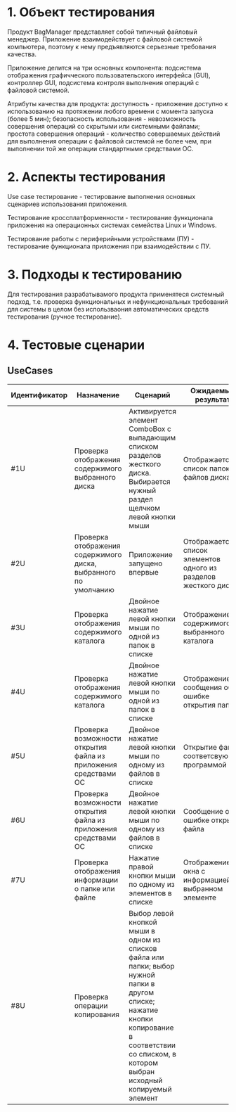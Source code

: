 # 1. Объект тестирования
Продукт BagManager представляет собой типичный файловый менеджер. Приложение взаимодействует с файловой системой компьютера, поэтому к нему предъявляются серьезные требования качества. 

Приложение делится на три основных компонента: подсистема отображения графичческого пользовательского интерфейса (GUI), контроллер GUI, подсистема контроля выполнения операций с файловой системой.

Атрибуты качества для продукта: доступность - приложение доступно к использованию на протяжении любого времени с момента запуска (более 5 мин); безопасность использования - невозможность совершения операций со скрытыми или системными файлами; простота совершения операций - количество совершаемых действий для выполнения операции с файловой системой не более чем, при выполнении той же операции стандартными средствами ОС.
# 2. Аспекты тестирования
Use case тестирование - тестирование выполнения основных сценариев использования приложения.

Тестирование кроссплатформенности - тестирование функционала приложения на операционных системах семейства Linux и Windows.

Тестирование работы с периферийными устройствами (ПУ) - тестирование функционала приложения при взаимодействии с ПУ.
# 3. Подходы к тестированию
Для тестирования разрабатывамого продукта применятеся системный подход, т.е. проверка функциональных и нефункциональных требований для системы  в целом без использваония автоматических средств тестирования (ручное тестирование).
# 4. Тестовые сценарии
## UseCases
Идентификатор  | Назначение | Сценарий | Ожидаемый результат
--|--|--|--
#1U | Проверка отображения содержимого  выбранного диска | Активируется элемент ComboBox c выпадающим списком разделов жесткого диска. Выбирается нужный раздел щелчком левой кнопки мыши | Отображается список папок и файлов диска
#2U | Проверка отображения содержимого диска, выбранного по умолчанию | Приложение запущено впервые | Отображается список элементов одного из разделов жесткого диска
#3U | Проверка отображения содержимого каталога | Двойное нажатие левой кнопки мыши по одной из папок в списке | Отображение содержимого выбранного каталога
#4U | Проверка отображения содержимого каталога | Двойное нажатие левой кнопки мыши по одной из папок в списке | Отображение сообщения об ошибке открытия папки
#5U | Проверка возможности открытия файла из приложения средствами ОС | Двойное нажатие левой кнопки мыши по одному из файлов в списке | Открытие файла соответсвующей программой
#6U | Проверка возможности открытия файла из приложения средствами ОС | Двойное нажатие левой кнопки мыши по одному из файлов в списке | Сообщение об ошибке открыти файла
#7U | Проверка отображения информации о папке или файле | Нажатие правой кнопки мыши по одному из элементов в списке | Отображение окна с информацией о выбранном элементе
#8U | Проверка операции копирования | Выбор левой кнопкой мыши в одном из списков файла или папки; выбор нужной папки в другом списке; нажатие кнопки копирование в соответствии со списком, в котором выбран исходный копируемый элемент | 

